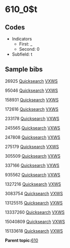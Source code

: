 # 610\_0$t

## Codes

-   Indicators
    -   First: \_
    -   Second: 0
-   Subfield: t

## Sample bibs

26925 [Quicksearch](https://search.library.yale.edu/catalog/26925) [VXWS](http://prodorbis.library.yale.edu:7014/vxws/GetHoldingsService?bibId=26925)

95046 [Quicksearch](https://search.library.yale.edu/catalog/95046) [VXWS](http://prodorbis.library.yale.edu:7014/vxws/GetHoldingsService?bibId=95046)

158931 [Quicksearch](https://search.library.yale.edu/catalog/158931) [VXWS](http://prodorbis.library.yale.edu:7014/vxws/GetHoldingsService?bibId=158931)

172616 [Quicksearch](https://search.library.yale.edu/catalog/172616) [VXWS](http://prodorbis.library.yale.edu:7014/vxws/GetHoldingsService?bibId=172616)

233178 [Quicksearch](https://search.library.yale.edu/catalog/233178) [VXWS](http://prodorbis.library.yale.edu:7014/vxws/GetHoldingsService?bibId=233178)

245565 [Quicksearch](https://search.library.yale.edu/catalog/245565) [VXWS](http://prodorbis.library.yale.edu:7014/vxws/GetHoldingsService?bibId=245565)

247808 [Quicksearch](https://search.library.yale.edu/catalog/247808) [VXWS](http://prodorbis.library.yale.edu:7014/vxws/GetHoldingsService?bibId=247808)

275179 [Quicksearch](https://search.library.yale.edu/catalog/275179) [VXWS](http://prodorbis.library.yale.edu:7014/vxws/GetHoldingsService?bibId=275179)

305509 [Quicksearch](https://search.library.yale.edu/catalog/305509) [VXWS](http://prodorbis.library.yale.edu:7014/vxws/GetHoldingsService?bibId=305509)

337166 [Quicksearch](https://search.library.yale.edu/catalog/337166) [VXWS](http://prodorbis.library.yale.edu:7014/vxws/GetHoldingsService?bibId=337166)

935562 [Quicksearch](https://search.library.yale.edu/catalog/935562) [VXWS](http://prodorbis.library.yale.edu:7014/vxws/GetHoldingsService?bibId=935562)

1327216 [Quicksearch](https://search.library.yale.edu/catalog/1327216) [VXWS](http://prodorbis.library.yale.edu:7014/vxws/GetHoldingsService?bibId=1327216)

3083754 [Quicksearch](https://search.library.yale.edu/catalog/3083754) [VXWS](http://prodorbis.library.yale.edu:7014/vxws/GetHoldingsService?bibId=3083754)

13125515 [Quicksearch](https://search.library.yale.edu/catalog/13125515) [VXWS](http://prodorbis.library.yale.edu:7014/vxws/GetHoldingsService?bibId=13125515)

13337260 [Quicksearch](https://search.library.yale.edu/catalog/13337260) [VXWS](http://prodorbis.library.yale.edu:7014/vxws/GetHoldingsService?bibId=13337260)

15040809 [Quicksearch](https://search.library.yale.edu/catalog/15040809) [VXWS](http://prodorbis.library.yale.edu:7014/vxws/GetHoldingsService?bibId=15040809)

15133618 [Quicksearch](https://search.library.yale.edu/catalog/15133618) [VXWS](http://prodorbis.library.yale.edu:7014/vxws/GetHoldingsService?bibId=15133618)

**Parent topic:**[610](../../tags/610/610.md)

